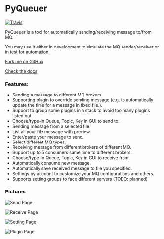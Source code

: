 # PyQueuer

[![Travis](https://img.shields.io/travis/samuelchen/pyqueuer.svg?branch=master?style=flat-square)](https://travis-ci.org/samuelchen/pyqueuer)


PyQueuer is a tool for automatically sending/receiving message to/from MQ.

You may use it either in development to simulate the MQ sender/receiver or in test for automation.

[Fork me on GitHub](https://github.com/samuelchen/pyqueuer)

[Check the docs](docs/index.md)

### Features:

* Sending a message to different MQ brokers.
* Supporting plugin to override sending message (e.g. to automatically update the time for a message in fixed file.).
* Support to group some plugins in a stack to avoid too many plugins listed out.
* Choose/type-in Queue, Topic, Key in GUI to send to.
* Sending message from a selected file.
* List all your file message with preview.
* Enter/paste your message to send.
* Select different MQ types.
* Receiving message from different brokers of different MQ.
* Support up to 5 consumers same time to different brokers.
* Choose/type-in Queue, Topic, Key in GUI to receive from.
* Automatically consume new message.
* Automatically save received message to file you specified.
* Settings by account to customize your MQ configurations and others.
* Supports setting groups to face different servers (TODO: planned)


### Pictures


![Send Page](docs/readme/send.png)

![Receive Page](docs/readme/receive.png)

![Setting Page](docs/readme/setting.png)

![Plugin Page](docs/readme/plugin.png)


